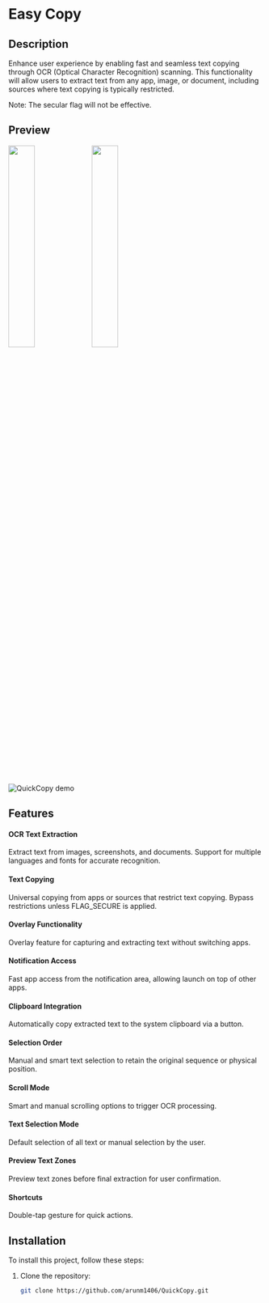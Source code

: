 # Easy Copy

## Description
Enhance user experience by enabling fast and seamless text copying through OCR (Optical Character Recognition) scanning.
This functionality will allow users to extract text from any app, image, or document, including sources where text copying is typically restricted.

Note: The secular flag will not be effective.


## Preview

<p><img src="fastlane/metadata/android/en-US/images/phoneScreenshots/1.png" width="32%" /> <img src="fastlane/metadata/android/en-US/images/phoneScreenshots/2.png" width="32%" /></p>

![QuickCopy demo](https://github.com/arunm1407/QuickCopy/blob/easy_copy_akm/assets/images/image.jpg?raw=true)


## Features

#### OCR Text Extraction

Extract text from images, screenshots, and documents.
Support for multiple languages and fonts for accurate recognition.
#### Text Copying

Universal copying from apps or sources that restrict text copying.
Bypass restrictions unless FLAG_SECURE is applied.
#### Overlay Functionality

Overlay feature for capturing and extracting text without switching apps.
#### Notification Access

Fast app access from the notification area, allowing launch on top of other apps.
#### Clipboard Integration

Automatically copy extracted text to the system clipboard via a button.
#### Selection Order

Manual and smart text selection to retain the original sequence or physical position.
#### Scroll Mode

Smart and manual scrolling options to trigger OCR processing.
#### Text Selection Mode

Default selection of all text or manual selection by the user.
#### Preview Text Zones

Preview text zones before final extraction for user confirmation.
#### Shortcuts
Double-tap gesture for quick actions.





## Installation
To install this project, follow these steps:

1. Clone the repository:
   ```sh
   git clone https://github.com/arunm1406/QuickCopy.git